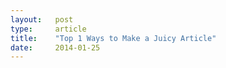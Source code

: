 ```yaml
---
layout:   post
type:     article
title:    "Top 1 Ways to Make a Juicy Article"
date:     2014-01-25
---
```


